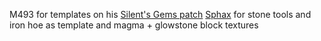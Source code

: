 M493 for templates on his [Silent's Gems patch](https://bdcraft.net/community/work-progress-f8/silents-gems-t6971.html)
[Sphax](https://bdcraft.net/downloads/) for stone tools and iron hoe as template and magma + glowstone block textures